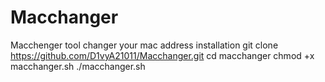 # Macchanger
Macchenger tool changer your mac address
installation
git clone https://github.com/D1vyA21011/Macchanger.git
cd macchanger
chmod +x macchanger.sh
./macchanger.sh
